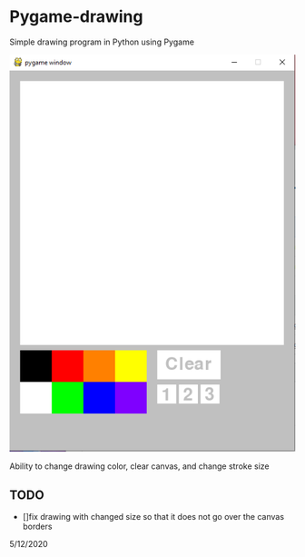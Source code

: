 # Pygame-drawing

Simple drawing program in Python using Pygame

![](https://raw.githubusercontent.com/Adamv27/Pygame-drawing/master/images/drawing.png)

Ability to change drawing color, clear canvas, and change stroke size

## TODO
 - []fix drawing with changed size so that it does not go over the canvas borders
 
5/12/2020

